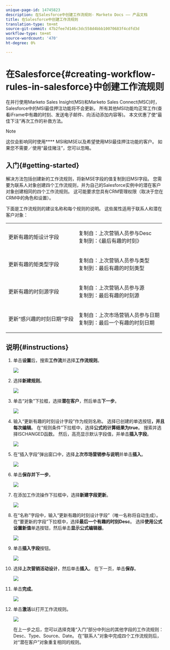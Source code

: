 ```yaml
---
unique-page-id: 14745823
description: 在Salesforce中创建工作流规则- Marketo Docs —— 产品文档
title: 在Salesforce中创建工作流规则
translation-type: tm+mt
source-git-commit: 47b2fee7d146c3dc558d4bbb10070683f4cdfd3d
workflow-type: tm+mt
source-wordcount: '470'
ht-degree: 0%

---
```



# 在Salesforce{#creating-workflow-rules-in-salesforce}中创建工作流规则

在并行使用Marketo Sales Insight(MSI)和Marketo Sales Connect(MSC)时，Salesforce中的MSI最佳押注功能将不会更新。 所有其他MSI功能均正常工作(查看iFrame中有趣的时刻、发送电子邮件、向活动添加内容等)。 本文优惠了使“最佳下注”再次工作的补救方法。

>[!NOTE]
>
>这仅会影响同时使用&#x200B;**** MSI和MSE以及希望使用MSI最佳押注功能的客户。 如果您不需要／使用“最佳赌注”，您可以忽略。

## 入门{#getting-started}

解决方法包括创建新的工作流规则，将新MSE字段的值复制到旧MSI字段。 您需要为联系人对象创建四个工作流规则，并为自己的Salesforce实例中的潜在客户对象创建相同的四个工作流规则。 这可能要求您具有CRM管理权限（取决于您在CRM中的角色和设置）。

下面是工作流规则的建议名称和每个规则的说明。 这些属性适用于联系人和潜在客户对象：

<table> 
 <colgroup> 
  <col> 
  <col> 
 </colgroup> 
 <tbody> 
  <tr> 
   <td>更新有趣的矩设计字段</td> 
   <td><p>复制自：上次营销人员参与Desc<br>复制到：《最后有趣的时刻》</p></td> 
  </tr> 
  <tr> 
   <td>更新有趣的矩类型字段</td> 
   <td><p>复制自：上次营销人员参与类型<br>复制到：最后有趣的时刻类型</p></td> 
  </tr> 
  <tr> 
   <td>更新有趣的时刻源字段</td> 
   <td><p>复制自：上次营销人员参与源<br>复制到：最后有趣的时刻源</p></td> 
  </tr> 
  <tr> 
   <td>更新“感兴趣的时刻日期”字段</td> 
   <td><p>复制自：上次市场营销人员参与日期<br>复制到：最后一个有趣的时刻日期</p></td> 
  </tr> 
 </tbody> 
</table>

## 说明{#instructions}

1. 单击&#x200B;**设置**&#x200B;后，搜索&#x200B;**工作流**&#x200B;并选择&#x200B;**工作流规则**。

   ![](assets/one-1.png)

1. 选择&#x200B;**新建规则**。

   ![](assets/two-1.png)

1. 单击“对象”下拉框，选择&#x200B;**潜在客户**，然后单击&#x200B;**下一步**。

   ![](assets/three-1.png)

1. 输入“更新有趣的时刻设计字段”作为规则名称。 选择已创建的单选按钮&#x200B;**，并且每次编辑**。 在“规则条件”下拉框中，选择&#x200B;**公式的计算结果为true**。 搜索并选择ISCHANGED函数。 然后，高亮显示默认字段值，并单击&#x200B;**插入字段**。

   ![](assets/four-1.png)

1. 在“插入字段”弹出窗口中，选择&#x200B;**上次市场营销参与说明**&#x200B;并单击&#x200B;**插入**。

   ![](assets/five-1.png)

1. 单击&#x200B;**保存并下一步**。

   ![](assets/6.png)

1. 在添加工作流操作下拉框中，选择&#x200B;**新建字段更新**。

   ![](assets/seven.png)

1. 在“名称”字段中，输入“更新有趣的时刻设计字段”（唯一名称将自动生成）。 在“要更新的字段”下拉框中，选择&#x200B;**最后一个有趣的时刻Desc**。 选择&#x200B;**使用公式设置新值**&#x200B;单选按钮，然后单击&#x200B;**显示公式编辑器**。

   ![](assets/eight.png)

1. 单击&#x200B;**插入字段**&#x200B;按钮。

   ![](assets/9a.png)

1. 选择&#x200B;**上次营销活动设计**，然后单击&#x200B;**插入**。 在下一页，单击&#x200B;**保存**。

   ![](assets/nine.png)

1. 单击&#x200B;**完成**。

   ![](assets/twelve.png)

1. 单击&#x200B;**激活**&#x200B;以打开工作流规则。

   ![](assets/thirteen.png)

   在上一步之后，您可以选择克隆“入门”部分中列出的其他字段的工作流规则：Desc、Type、Source、Date。 在“联系人”对象中完成四个工作流规则后，对“潜在客户”对象重复相同的规则。

